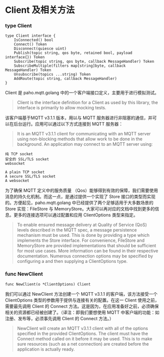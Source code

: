 # Client 及相关方法

### type Client

```
type Client interface {
    IsConnected() bool
    Connect() Token
    Disconnect(quiesce uint)
    Publish(topic string, qos byte, retained bool, payload interface{}) Token
    Subscribe(topic string, qos byte, callback MessageHandler) Token
    SubscribeMultiple(filters map[string]byte, callback MessageHandler) Token
    Unsubscribe(topics ...string) Token
    AddRoute(topic string, callback MessageHandler)
}
```

Client 是 paho.mqtt.golang 中的一个客户端接口定义，主要用于进行模拟测试。

> Client is the interface definition for a Client as used by this library, the interface is primarily to allow mocking tests.

该客户端基于MQTT v3.1.1 版本，用以与 MQTT 服务器进行非阻塞的通信，并可以在后台运行。应用可以通过以下方式连接到 MQTT 服务器：

> It is an MQTT v3.1.1 client for communicating with an MQTT server using non-blocking methods that allow work to be done in the background. An application may connect to an MQTT server using:

```
纯 TCP socket
安全的 SSL/TLS socket
websocket

A plain TCP socket
A secure SSL/TLS socket
A websocket
```

为了确保 MQTT 定义中的服务质量 （Qos）能够得到有效的保障，我们需要使用消息的持久化机制。而这一点，是通过提供一个实现了 Store 接口的类型而实现的。方便起见，paho.mqtt.golang 中已经提供了两个足够适用于大多数场景的 Store 实现：FileStore 与 MemoryStore。大家可以再对应的文档中找到更多的信息。更多的连接选项可以通过配置和应用 ClientOptions 类型来指定。

> To enable ensured message delivery at Quality of Service \(QoS\) levels described in the MQTT spec, a message persistence mechanism must be used. This is done by providing a type which implements the Store interface. For convenience, FileStore and MemoryStore are provided implementations that should be sufficient for most use cases. More information can be found in their respective documentation. Numerous connection options may be specified by configuring a and then supplying a ClientOptions type.

### func NewClient

```
func NewClient(o *ClientOptions) Client
```

我们可以通过 NewClient 方法创建一个 MQTT v3.1.1 的客户端，该方法接受一个 ClientOptions 类型的参数用于提供与连接有关的配置。在这一 Client 使用之前，需要最先调用 Client 的 Connect 方法。这是因为，在应用准备好之前，必须确保相关的资源都已经被创建了。（译注：即我们要想使用 MQTT 中客户端的功能：如注册、发布等，必须事先调用 Client 的  Connect 方法。）

> NewClient will create an MQTT v3.1.1 client with all of the options specified in the provided ClientOptions. The client must have the Connect method called on it before it may be used. This is to make sure resources \(such as a net connection\) are created before the application is actually ready.






